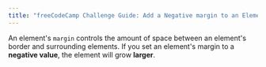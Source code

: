 ```yaml
---
title: "freeCodeCamp Challenge Guide: Add a Negative margin to an Element"
---
```


An element's `margin` controls the amount of space between an element's border and surrounding elements. If you set an element's margin to a **negative value**, the element will grow **larger**.
